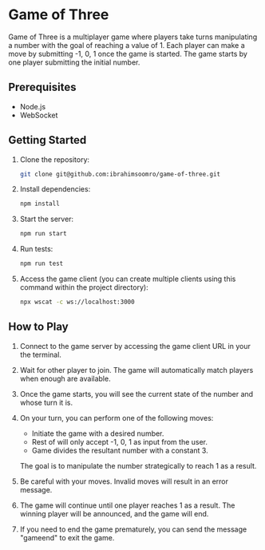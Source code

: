 # Game of Three

Game of Three is a multiplayer game where players take turns manipulating a number with the goal of reaching a value of 1. Each player can make a move by submitting -1, 0, 1 once the game is started. The game starts by one player submitting the initial number.

## Prerequisites

- Node.js
- WebSocket

## Getting Started

1. Clone the repository:

   ```bash
   git clone git@github.com:ibrahimsoomro/game-of-three.git
   ```

2. Install dependencies:

   ```bash
   npm install
   ```

3. Start the server:

   ```bash
   npm run start
   ```

4. Run tests:

   ```bash
   npm run test
   ```

5. Access the game client (you can create multiple clients using this command within the project directory):

   ```bash
   npx wscat -c ws://localhost:3000
   ```

## How to Play

1. Connect to the game server by accessing the game client URL in your the terminal.

2. Wait for other player to join. The game will automatically match players when enough are available.

3. Once the game starts, you will see the current state of the number and whose turn it is.

4. On your turn, you can perform one of the following moves:
   - Initiate the game with a desired number.
   - Rest of will only accept -1, 0, 1 as input from the user.
   - Game divides the resultant number with a constant 3.

   The goal is to manipulate the number strategically to reach 1 as a result.

5. Be careful with your moves. Invalid moves will result in an error message.

6. The game will continue until one player reaches 1 as a result. The winning player will be announced, and the game will end.

7. If you need to end the game prematurely, you can send the message "gameend" to exit the game.
